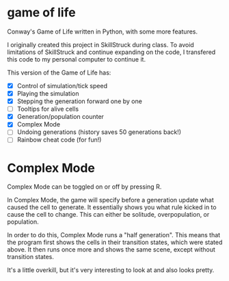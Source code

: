 # game of life
 Conway's Game of Life written in Python, with some more features.

 I originally created this project in SkillStruck during class.
 To avoid limitations of SkillStruck and continue expanding on the code,
 I transfered this code to my personal computer to continue it. 

 This version of the Game of Life has:
 - [x] Control of simulation/tick speed
 - [x] Playing the simulation
 - [x] Stepping the generation forward one by one
 - [ ] Tooltips for alive cells
 - [x] Generation/population counter
 - [x] Complex Mode
 - [ ] Undoing generations (history saves 50 generations back!)
 - [ ] Rainbow cheat code (for fun!)

 # Complex Mode
 Complex Mode can be toggled on or off by pressing R.

 In Complex Mode, the game will specify before a generation update what caused the cell to generate.
 It essentially shows you what rule kicked in to cause the cell to change. 
 This can either be solitude, overpopulation, or population.

 In order to do this, Complex Mode runs a "half generation". This means that the program
 first shows the cells in their transition states, which were stated above.
 It then runs once more and shows the same scene, except without transition states.

 It's a little overkill, but it's very interesting to look at and also looks pretty.
